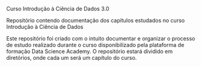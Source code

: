 Curso Introdução à Ciência de Dados 3.0 

 

Repositório contendo documentação dos capítulos estudados no curso Introdução à Ciência de Dados 

Este repositório foi criado com o intuito documentar e organizar o processo de estudo realizado durante o curso disponibilizado pela plataforma de formação Data Science Academy. O repositório estará dividido em diretórios, onde cada um será um capítulo do curso.  